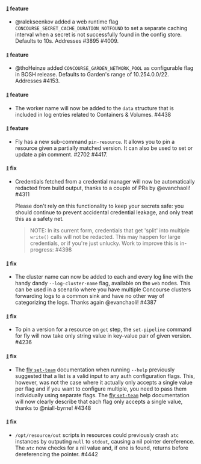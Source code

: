 #### <sub><sup><a name="v560-note-3895" href="#v560-note-3895">:link:</a></sup></sub> feature

* @ralekseenkov added a web runtime flag `CONCOURSE_SECRET_CACHE_DURATION_NOTFOUND` to set a
  separate caching interval when a secret is not successfully found in the config store.
  Defaults to 10s. Addresses #3895 #4009.

#### <sub><sup><a name="v560-note-4153" href="#v560-note-4153">:link:</a></sup></sub> feature

* @thoHeinze added `CONCOURSE_GARDEN_NETWORK_POOL` as configurable flag in BOSH release.
  Defaults to Garden's range of 10.254.0.0/22. Addresses #4153.

#### <sub><sup><a name="v560-note-4438" href="#v560-note-4438">:link:</a></sup></sub> feature

* The worker name will now be added to the `data` structure that is included in log entries related to Containers & Volumes. #4438

#### <sub><sup><a name="v560-note-4417" href="#v560-note-4417">:link:</a></sup></sub> feature

* Fly has a new sub-command `pin-resource`. It allows you to pin a resource given a partially matched version. It can also be used to set or update a pin comment. #2702 #4417.

#### <sub><sup><a name="v560-note-4311" href="#v560-note-4311">:link:</a></sup></sub> fix

* Credentials fetched from a credential manager will now be automatically redacted from build output, thanks to a couple of PRs by @evanchaoli! #4311

  Please don't rely on this functionality to keep your secrets safe: you should continue to prevent accidental credential leakage, and only treat this as a safety net.

  > NOTE: In its current form, credentials that get 'split' into multiple `write()` calls will not be redacted. This may happen for large credentials, or if you're just unlucky. Work to improve this is in-progress: #4398

#### <sub><sup><a name="v560-note-4387" href="#v560-note-4387">:link:</a></sup></sub> fix

* The cluster name can now be added to each and every log line with the handy dandy `--log-cluster-name` flag, available on the `web` nodes. This can be used in a scenario where you have multiple Concourse clusters forwarding logs to a common sink and have no other way of categorizing the logs. Thanks again @evanchaoli! #4387

#### <sub><sup><a name="v560-note-4236" href="#v560-note-4236">:link:</a></sup></sub> fix

* To pin a version for a resource on `get` step, the `set-pipeline` command for fly will now take only string value in key-value pair of given version. #4236

#### <sub><sup><a name="v560-note-4348" href="#v560-note-4348">:link:</a></sup></sub> fix

* The [fly `set-team`](https://concourse-ci.org/managing-teams.html#fly-set-team) documentation when running `--help` previously suggested that a list is a valid input to any auth configuration flags. This, however, was not the case where it actually only accepts a single value per flag and if you want to configure multiple, you need to pass them individually using separate flags. The [fly `set-team`](https://concourse-ci.org/managing-teams.html#fly-set-team) help documentation will now clearly describe that each flag only accepts a single value, thanks to @niall-byrne! #4348

#### <sub><sup><a name="v560-note-4442" href="#v560-note-4442">:link:</a></sup></sub> fix

* `/opt/resource/out` scripts in resources could previously crash `atc` instances by outputing `null` to `stdout`, causing a nil pointer dereference. The `atc` now checks for a nil value and, if one is found, returns before dereferencing the pointer. #4442

